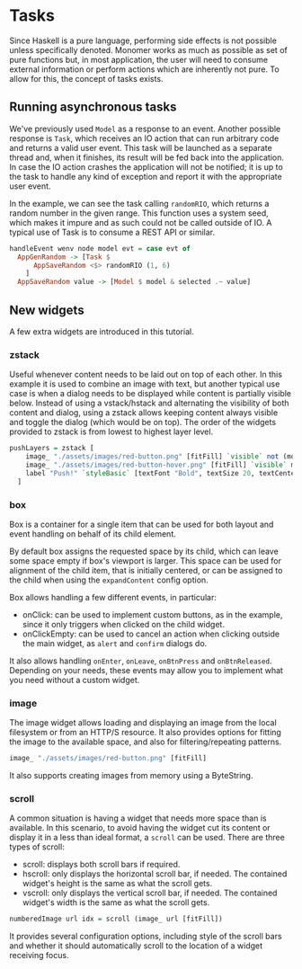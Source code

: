 # Tasks

Since Haskell is a pure language, performing side effects is not possible unless
specifically denoted. Monomer works as much as possible as set of pure functions
but, in most application, the user will need to consume external information or
perform actions which are inherently not pure. To allow for this, the concept of
tasks exists.

## Running asynchronous tasks

We've previously used `Model` as a response to an event. Another possible
response is `Task`, which receives an IO action that can run arbitrary code and
returns a valid user event. This task will be launched as a separate thread and,
when it finishes, its result will be fed back into the application. In case the
IO action crashes the application will not be notified; it is up to the task to
handle any kind of exception and report it with the appropriate user event.

In the example, we can see the task calling `randomRIO`, which returns a random
number in the given range. This function uses a system seed, which makes it
impure and as such could not be called outside of IO. A typical use of Task
is to consume a REST API or similar.

```haskell
handleEvent wenv node model evt = case evt of
  AppGenRandom -> [Task $
      AppSaveRandom <$> randomRIO (1, 6)
    ]
  AppSaveRandom value -> [Model $ model & selected .~ value]
```

## New widgets

A few extra widgets are introduced in this tutorial.

### zstack

Useful whenever content needs to be laid out on top of each other. In this
example it is used to combine an image with text, but another typical use case
is when a dialog needs to be displayed while content is partially visible below.
Instead of using a vstack/hstack and alternating the visibility of both content
and dialog, using a zstack allows keeping content always visible and toggle the
dialog (which would be on top). The order of the widgets provided to zstack is
from lowest to highest layer level.

```haskell
pushLayers = zstack [
    image_ "./assets/images/red-button.png" [fitFill] `visible` not (model ^. hoverButton),
    image_ "./assets/images/red-button-hover.png" [fitFill] `visible` model ^. hoverButton,
    label "Push!" `styleBasic` [textFont "Bold", textSize 20, textCenter]
  ]
```

### box

Box is a container for a single item that can be used for both layout and event
handling on behalf of its child element.

By default box assigns the requested space by its child, which can leave some
space empty if box's viewport is larger. This space can be used for alignment of
the child item, that is initially centered, or can be assigned to the child when
using the `expandContent` config option.

Box allows handling a few different events, in particular:

- onClick: can be used to implement custom buttons, as in the example, since it
  only triggers when clicked on the child widget.
- onClickEmpty: can be used to cancel an action when clicking outside the main
  widget, as `alert` and `confirm` dialogs do.

It also allows handling `onEnter`, `onLeave`, `onBtnPress` and `onBtnReleased`.
Depending on your needs, these events may allow you to implement what you need
without a custom widget.

### image

The image widget allows loading and displaying an image from the local
filesystem or from an HTTP/S resource. It also provides options for fitting the
image to the available space, and also for filtering/repeating patterns.

```haskell
image_ "./assets/images/red-button.png" [fitFill]
```

It also supports creating images from memory using a ByteString.

### scroll

A common situation is having a widget that needs more space than is available. In
this scenario, to avoid having the widget cut its content or display it in a less
than ideal format, a `scroll` can be used. There are three types of scroll:

- scroll: displays both scroll bars if required.
- hscroll: only displays the horizontal scroll bar, if needed. The contained
  widget's height is the same as what the scroll gets.
- vscroll: only displays the vertical scroll bar, if needed. The contained
  widget's width is the same as what the scroll gets.

```haskell
numberedImage url idx = scroll (image_ url [fitFill])
```

It provides several configuration options, including style of the scroll bars
and whether it should automatically scroll to the location of a widget receiving
focus.
